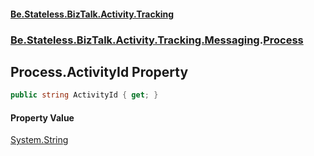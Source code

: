 #### [Be.Stateless.BizTalk.Activity.Tracking](README.md 'README')
### [Be.Stateless.BizTalk.Activity.Tracking.Messaging](Be.Stateless.BizTalk.Activity.Tracking.Messaging.md 'Be.Stateless.BizTalk.Activity.Tracking.Messaging').[Process](Process.md 'Be.Stateless.BizTalk.Activity.Tracking.Messaging.Process')

## Process.ActivityId Property

```csharp
public string ActivityId { get; }
```

#### Property Value
[System.String](https://docs.microsoft.com/en-us/dotnet/api/System.String 'System.String')
